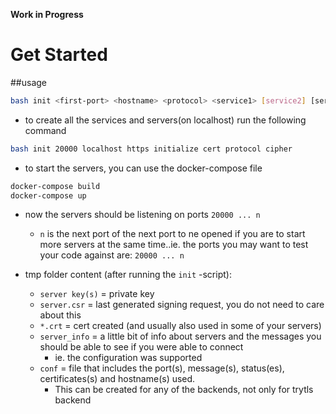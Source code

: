 **Work in Progress**

# Get Started

##usage

```bash
bash init <first-port> <hostname> <protocol> <service1> [service2] [service3 ...]
```


 * to create all the services and servers(on localhost) run the following command

```bash
bash init 20000 localhost https initialize cert protocol cipher
```

 * to start the servers, you can use the docker-compose file

```bash
docker-compose build
docker-compose up
```

 * now the servers should be listening on ports `20000 ... n`
	 * `n` is the next port of the next port to ne opened if you are to start more
	 servers at the same time..ie. the ports you may want to test your code against are: `20000 ... n`

 * tmp folder content (after running the `init` -script):
	* `server key(s)` = private key
	* `server.csr` = last generated signing request, you do not need to care about this
	* `*.crt`	= cert created (and usually also used in some of your servers)
	* `server_info` = a little bit of info about servers and the messages you
	should be able to see if you were able to connect
		* ie. the configuration was supported
	* `conf` = file that includes the port(s), message(s), status(es), certificates(s) and hostname(s) used.
		* This can be created for any of the backends, not only for trytls backend
